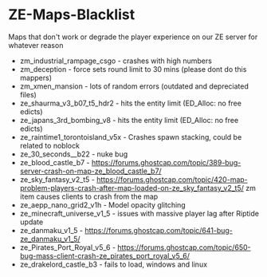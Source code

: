 # ZE-Maps-Blacklist
Maps that don't work or degrade the player experience on our ZE server for whatever reason

- zm_industrial_rampage_csgo - crashes with high numbers
- zm_deception - force sets round limit to 30 mins (please dont do this mappers)
- zm_xmen_mansion - lots of random errors (outdated and depreciated files)
- ze_shaurma_v3_b07_t5_hdr2 - hits the entity limit (ED_Alloc: no free edicts)
- ze_japans_3rd_bombing_v8 - hits the entity limit (ED_Alloc: no free edicts)
- ze_raintime1_torontoisland_v5x - Crashes spawn stacking, could be related to noblock
- ze_30_seconds__b22 - nuke bug
- ze_blood_castle_b7 - https://forums.ghostcap.com/topic/389-bug-server-crash-on-map-ze_blood_castle_b7/
- ze_sky_fantasy_v2_t5 - https://forums.ghostcap.com/topic/420-map-problem-players-crash-after-map-loaded-on-ze_sky_fantasy_v2_t5/ zm item causes clients to crash from the map
- ze_aepp_nano_grid2_v1h - Model opacity glitching
- ze_minecraft_universe_v1_5 - issues with massive player lag after Riptide update
- ze_danmaku_v1_5 - https://forums.ghostcap.com/topic/641-bug-ze_danmaku_v1_5/
- ze_Pirates_Port_Royal_v5_6 - https://forums.ghostcap.com/topic/650-bug-mass-client-crash-ze_pirates_port_royal_v5_6/
- ze_drakelord_castle_b3 - fails to load, windows and linux
